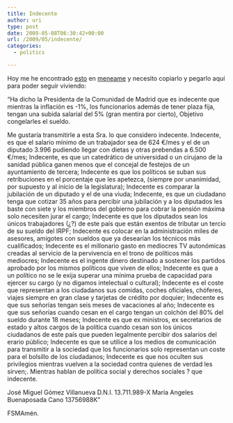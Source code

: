 ```yaml
---
title: Indecente
author: uri
type: post
date: 2009-05-08T06:30:42+00:00
url: /2009/05/indecente/
categories:
  - politics

---
```

Hoy me he encontrado [esto][1] en [meneame][2] y necesito copiarlo y pegarlo aquí para poder seguir viviendo:

&#8220;Ha dicho la Presidenta de la Comunidad de Madrid que es indecente que mientras la inflación es -1%, los funcionarios además de tener plaza fija, tengan una subida salarial del 5% (gran mentira por cierto), Objetivo congelarles el sueldo.

Me gustaría transmitirle a esta Sra. lo que considero indecente. Indecente, es que el salario mínimo de un trabajador sea de 624 €/mes y el de un diputado 3.996 pudiendo llegar con dietas y otras prebendas a 6.500 €/mes; Indecente, es que un catedrático de universidad o un cirujano de la sanidad pública ganen menos que el concejal de festejos de un ayuntamiento de tercera; Indecente es que los políticos se suban sus retribuciones en el porcentaje que les apetezca, (siempre por unanimidad, por supuesto y al inicio de la legislatura); Indecente es comparar la jubilación de un diputado y el de una viuda; Indecente, es que un ciudadano tenga que cotizar 35 años para percibir una jubilación y a los diputados les baste con siete y los miembros del gobierno para cobrar la pensión máxima solo necesiten jurar el cargo; Indecente es que los diputados sean los únicos trabajadores (¿?) de este país que están exentos de tributar un tercio de su sueldo del IRPF; Indecente es colocar en la administración miles de asesores, amigotes con sueldos que ya desearían los técnicos más cualificados; Indecente es el millonario gasto en mediocres TV autonómicas creadas al servicio de la pervivencia en el trono de políticos más mediocres; Indecente es el ingente dinero destinado a sostener los partidos aprobado por los mismos políticos que viven de ellos; Indecente es que a un político no se le exija superar una mínima prueba de capacidad para ejercer su cargo (y no digamos intelectual o cultural); Indecente es el coste que representan a los ciudadanos sus comidas, coches oficiales, chóferes, viajes siempre en gran clase y tarjetas de crédito por doquier; Indecente es que sus señorías tengan seis meses de vacaciones al año; Indecente es que sus señorías cuando cesan en el cargo tengan un colchón del 80% del sueldo durante 18 meses; Indecente es que ex ministros, ex secretarios de estado y altos cargos de la política cuando cesan son los únicos ciudadanos de este país que pueden legalmente percibir dos salarios del erario público; Indecente es que se utilice a los medios de comunicación para transmitir a la sociedad que los funcionarios solo representan un coste para el bolsillo de los ciudadanos; Indecente es que nos oculten sus privilegios mientras vuelven a la sociedad contra quienes de verdad les sirven;. Mientras hablan de política social y derechos sociales ? que indecente.

José Miguel Gómez Villanueva D.N.I. 13.711.989-X María Angeles Buenaposada Cano 13756988K&#8221;

FSMAmén.

 [1]: http://www.ellibrepensador.com/2009/05/07/%C2%A1si-es-indecente/
 [2]: http://meneame.net/story/si-es-indecente